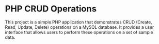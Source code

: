 # PHP CRUD Operations  
This project is a simple PHP application that demonstrates CRUD (Create, Read, Update, Delete) operations on a MySQL database. It provides a user interface that allows users to perform these operations on a set of sample data.
